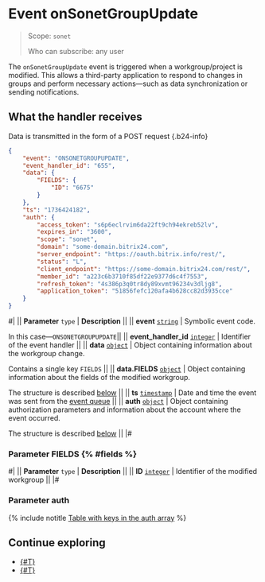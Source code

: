 # Event onSonetGroupUpdate

> Scope: `sonet`
> 
> Who can subscribe: any user

The `onSonetGroupUpdate` event is triggered when a workgroup/project is modified. This allows a third-party application to respond to changes in groups and perform necessary actions—such as data synchronization or sending notifications.

## What the handler receives

Data is transmitted in the form of a POST request {.b24-info}

```json
{
    "event": "ONSONETGROUPUPDATE",
    "event_handler_id": "655",
    "data": {
        "FIELDS": {
            "ID": "6675"
        }
    },
    "ts": "1736424182",
    "auth": {
        "access_token": "s6p6eclrvim6da22ft9ch94ekreb52lv",
        "expires_in": "3600",
        "scope": "sonet",
        "domain": "some-domain.bitrix24.com",
        "server_endpoint": "https://oauth.bitrix.info/rest/",
        "status": "L",
        "client_endpoint": "https://some-domain.bitrix24.com/rest/",
        "member_id": "a223c6b3710f85df22e9377d6c4f7553",
        "refresh_token": "4s386p3q0tr8dy89xvmt96234v3dljg8",
        "application_token": "51856fefc120afa4b628cc82d3935cce"
    }
}
```
#|
|| **Parameter**
`type` | **Description** ||
|| **event**
[`string`](../../data-types.md) | Symbolic event code.

In this case—`ONSONETGROUPUPDATE`||
|| **event_handler_id**
[`integer`](../../data-types.md) | Identifier of the event handler ||
|| **data**
[`object`](../../data-types.md) | Object containing information about the workgroup change.

Contains a single key `FIELDS` ||
|| **data.FIELDS**
[`object`](../../data-types.md) | Object containing information about the fields of the modified workgroup.

The structure is described [below](#fields) ||
|| **ts**
[`timestamp`](../../data-types.md) | Date and time the event was sent from the [event queue](../../events/index.md) ||
|| **auth**
[`object`](../../data-types.md) | Object containing authorization parameters and information about the account where the event occurred.

The structure is described [below](#auth) ||
|#

### Parameter FIELDS {% #fields %}

#|
|| **Parameter**
`type` | **Description** ||
|| **ID** 
[`integer`](../../data-types.md) | Identifier of the modified workgroup ||
|#

### Parameter auth

{% include notitle [Table with keys in the auth array](../../../_includes/auth-params-in-events.md) %}

## Continue exploring
- [{#T}](../../events/index.md)
- [{#T}](../../events/event-bind.md)